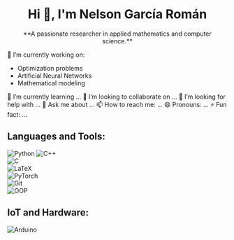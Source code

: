 <h1 align="center">Hi 👋, I'm Nelson García Román</h1>


<p align="center">
**A passionate researcher in applied mathematics and computer science.**  
</p>

🔭 I’m currently working on:
- Optimization problems  
- Artificial Neural Networks  
- Mathematical modeling 

🌱 I’m currently learning ... 
👯 I’m looking to collaborate on ...
🤔 I’m looking for help with ...
💬 Ask me about ...
📫 How to reach me: ...
😄 Pronouns: ...
⚡ Fun fact: ...

## Languages and Tools:  
![Python](https://img.shields.io/badge/-Python-3776AB?style=flat&logo=python&logoColor=white) 
![C++](https://img.shields.io/badge/-C++-00599C?style=flat&logo=cplusplus&logoColor=white)  
![C](https://img.shields.io/badge/-C-A8B9CC?style=flat&logo=c&logoColor=white)  
![LaTeX](https://img.shields.io/badge/-LaTeX-008080?style=flat&logo=latex&logoColor=white)  
![PyTorch](https://img.shields.io/badge/-PyTorch-EE4C2C?style=flat&logo=pytorch&logoColor=white)  
![Git](https://img.shields.io/badge/-Git-F05032?style=flat&logo=git&logoColor=white)  
![OOP](https://img.shields.io/badge/-Object--Oriented%20Programming-4CAF50?style=flat&logo=codeigniter&logoColor=white)

## IoT and Hardware:  
![Arduino](https://img.shields.io/badge/-Arduino-00979D?style=flat&logo=arduino&logoColor=white)  